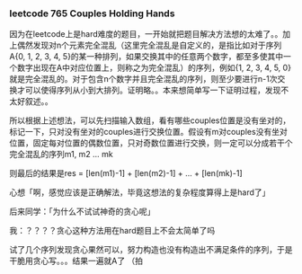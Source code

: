 ### leetcode 765 Couples Holding Hands

因为在leetcode上是hard难度的题目，一开始就把题目解决方法想的太难了。。加上偶然发现对n个元素完全混乱（这里完全混乱是自定义的，是指比如对于序列A{0, 1, 2, 3, 4, 5}的某一种排列，如果交换其中的任意两个数字，都至多使其中一个数字出现在A中对应位置上，则称之为完全混乱）的序列，例如{1, 2, 3, 4, 5, 0}就是完全混乱的。对于包含n个数字并且完全混乱的序列，则至少要进行n-1次交换才可以使得序列从小到大排列。证明略。。本来想简单写一下证明过程，发现不太好叙述。。

所以根据上述想法，可以先扫描输入数组，看有哪些couples位置是没有坐对的，标记一下，只对没有坐对的couples进行交换位置。假设有m对couples没有坐对位置，固定每对位置的偶数位置，只对奇数位置进行交换，则一定可以分成若干个完全混乱的序列m1, m2 … mk

则最后的结果是res = [len(m1)-1] + [len(m2)-1] + … + [len(mk)-1]

心想「啊，感觉应该是正确解法，毕竟这想法的复杂程度算得上是hard了」

后来同学：「为什么不试试神奇的贪心呢」

我：？？？？贪心这种方法用在hard题目上不会太简单了吗

试了几个序列发现贪心果然可以，努力构造也没有构造出不满足条件的序列，于是干脆用贪心写。。。结果一遍就A了   （拍

